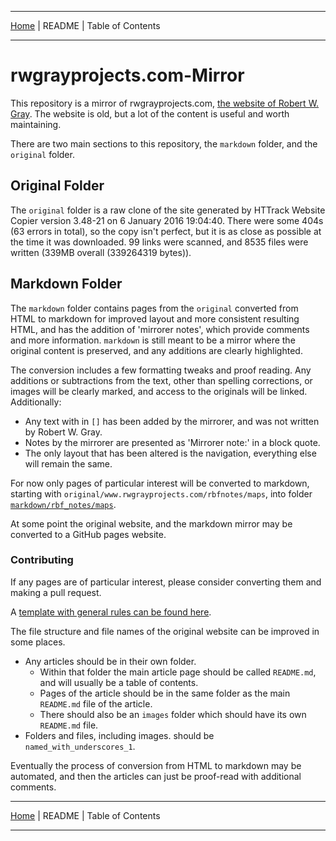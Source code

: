 <!-- Date: 6 January 2016 16:17:04 -->

- - -

[Home](./markdown/README.md "Home") | README | Table of Contents

- - -

# rwgrayprojects.com-Mirror

This repository is a mirror of rwgrayprojects.com, [the website of Robert W. Gray](http://www.rwgrayprojects.com/ "rwgrayprojects.com"). The website is old, but a lot of the content is useful and worth maintaining.

There are two main sections to this repository, the `markdown` folder, and the `original` folder.  

## Original Folder

The `original` folder is a raw clone of the site generated by HTTrack Website Copier version 3.48-21 on 6 January 2016 19:04:40. There were some 404s (63 errors in total), so the copy isn't perfect, but it is as close as possible at the time it was downloaded. 99 links were scanned, and 8535 files were written (339MB overall (339264319 bytes)).

## Markdown Folder

The `markdown` folder contains pages from the `original` converted from HTML to markdown for improved layout and more consistent resulting HTML, and has the addition of 'mirrorer notes', which provide comments and more information. `markdown` is still meant to be a mirror where the original content is preserved, and any additions are clearly highlighted.  

The conversion includes a few formatting tweaks and proof reading. Any additions or subtractions from the text, other than spelling corrections, or images will be clearly marked, and access to the originals will be linked. Additionally:

- Any text with in `[]` has been added by the mirrorer, and was not written by Robert W. Gray.  
- Notes by the mirrorer are presented as 'Mirrorer note:' in a block quote.
- The only layout that has been altered is the navigation, everything else will remain the same.

For now only pages of particular interest will be converted to markdown, starting with `original/www.rwgrayprojects.com/rbfnotes/maps`, into folder [`markdown/rbf_notes/maps`](./markdown/rbf_notes/maps).

At some point the original website, and the markdown mirror may be converted to a GitHub pages website.

### Contributing

If any pages are of particular interest, please consider converting them and making a pull request.

A [template with general rules can be found here](./markdown/rbf_notes/maps/template.md "Template").

The file structure and file names of the original website can be improved in some places.

- Any articles should be in their own folder.
  - Within that folder the main article page should be called `README.md`, and will usually be a table of contents.
  - Pages of the article should be in the same folder as the main `README.md` file of the article.
  - There should also be an `images` folder which should have its own `README.md` file.
- Folders and files, including images. should be `named_with_underscores_1`.

Eventually the process of conversion from HTML to markdown may be automated, and then the articles can just be proof-read with additional comments.

- - -

[Home](./markdown/README.md "Home") | README | Table of Contents

- - -
